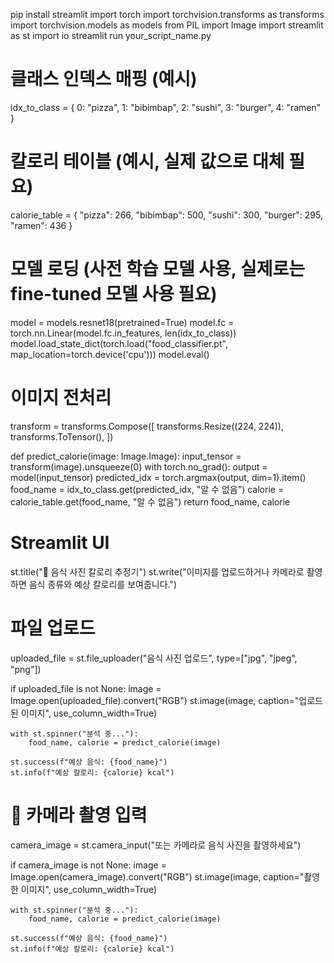 pip install streamlit
import torch
import torchvision.transforms as transforms
import torchvision.models as models
from PIL import Image
import streamlit as st
import io
streamlit run your_script_name.py

# 클래스 인덱스 매핑 (예시)
idx_to_class = {
    0: "pizza",
    1: "bibimbap",
    2: "sushi",
    3: "burger",
    4: "ramen"
}

# 칼로리 테이블 (예시, 실제 값으로 대체 필요)
calorie_table = {
    "pizza": 266,
    "bibimbap": 500,
    "sushi": 300,
    "burger": 295,
    "ramen": 436
}

# 모델 로딩 (사전 학습 모델 사용, 실제로는 fine-tuned 모델 사용 필요)
model = models.resnet18(pretrained=True)
model.fc = torch.nn.Linear(model.fc.in_features, len(idx_to_class))
model.load_state_dict(torch.load("food_classifier.pt", map_location=torch.device('cpu')))
model.eval()

# 이미지 전처리
transform = transforms.Compose([
    transforms.Resize((224, 224)),
    transforms.ToTensor(),
])

def predict_calorie(image: Image.Image):
    input_tensor = transform(image).unsqueeze(0)
    with torch.no_grad():
        output = model(input_tensor)
        predicted_idx = torch.argmax(output, dim=1).item()
    food_name = idx_to_class.get(predicted_idx, "알 수 없음")
    calorie = calorie_table.get(food_name, "알 수 없음")
    return food_name, calorie

# Streamlit UI
st.title("🍱 음식 사진 칼로리 추정기")
st.write("이미지를 업로드하거나 카메라로 촬영하면 음식 종류와 예상 칼로리를 보여줍니다.")

# 파일 업로드
uploaded_file = st.file_uploader("음식 사진 업로드", type=["jpg", "jpeg", "png"])

if uploaded_file is not None:
    image = Image.open(uploaded_file).convert("RGB")
    st.image(image, caption="업로드된 이미지", use_column_width=True)

    with st.spinner("분석 중..."):
        food_name, calorie = predict_calorie(image)

    st.success(f"예상 음식: {food_name}")
    st.info(f"예상 칼로리: {calorie} kcal")

# 📸 카메라 촬영 입력
camera_image = st.camera_input("또는 카메라로 음식 사진을 촬영하세요")

if camera_image is not None:
    image = Image.open(camera_image).convert("RGB")
    st.image(image, caption="촬영한 이미지", use_column_width=True)

    with st.spinner("분석 중..."):
        food_name, calorie = predict_calorie(image)

    st.success(f"예상 음식: {food_name}")
    st.info(f"예상 칼로리: {calorie} kcal")
